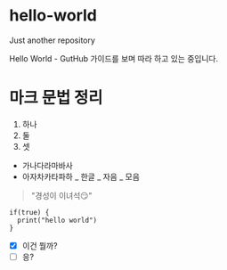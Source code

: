 # hello-world
Just another repository


Hello World - GutHub 가이드를 보며 따라 하고 있는 중입니다.

# <h1> 마크 문법 정리

1. 하나
2. 둘
3. 셋

* 가나다라마바사
* 아자차카타파하
_ 한글
  _ 자음
  _ 모음

> "경성이 이녀석😏"

```
if(true) {
  print("hello world")
}
```

- [X] 이건 뭘까?
- [ ] 응?
